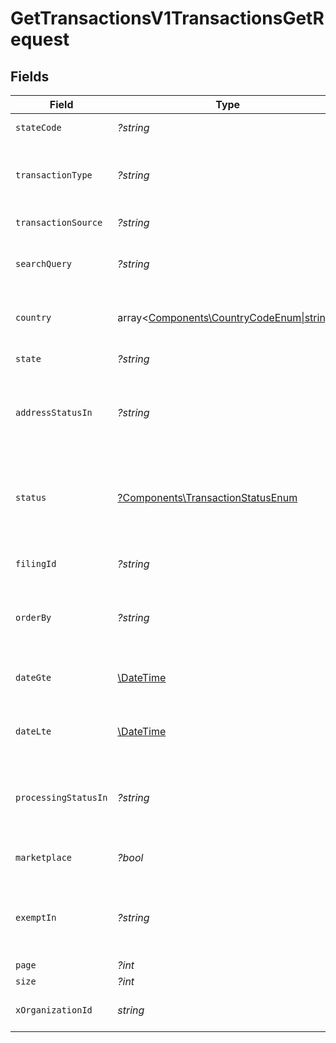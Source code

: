 # GetTransactionsV1TransactionsGetRequest


## Fields

| Field                                                                                                                            | Type                                                                                                                             | Required                                                                                                                         | Description                                                                                                                      | Example                                                                                                                          |
| -------------------------------------------------------------------------------------------------------------------------------- | -------------------------------------------------------------------------------------------------------------------------------- | -------------------------------------------------------------------------------------------------------------------------------- | -------------------------------------------------------------------------------------------------------------------------------- | -------------------------------------------------------------------------------------------------------------------------------- |
| `stateCode`                                                                                                                      | *?string*                                                                                                                        | :heavy_minus_sign:                                                                                                               | Filter transactions by state code.                                                                                               |                                                                                                                                  |
| `transactionType`                                                                                                                | *?string*                                                                                                                        | :heavy_minus_sign:                                                                                                               | Filter by transaction type (e.g., SALE, FULL_CREDIT_NOTE,<br/>        PARTIAL_CREDIT_NOTE, ARCHIVE etc.).                        |                                                                                                                                  |
| `transactionSource`                                                                                                              | *?string*                                                                                                                        | :heavy_minus_sign:                                                                                                               | Filter transactions based on the source.                                                                                         |                                                                                                                                  |
| `searchQuery`                                                                                                                    | *?string*                                                                                                                        | :heavy_minus_sign:                                                                                                               | Search for transactions using a general query<br/>        (e.g., order ID, customer name).                                       |                                                                                                                                  |
| `country`                                                                                                                        | array<[Components\CountryCodeEnum\|string](../../Models/Operations/GetTransactionsV1TransactionsGetCountry.md)>                  | :heavy_minus_sign:                                                                                                               | Filter transactions by country code<br/>        (ISO 3166-1 alpha-2 format, e.g., US).                                           |                                                                                                                                  |
| `state`                                                                                                                          | *?string*                                                                                                                        | :heavy_minus_sign:                                                                                                               | Filter by full state name (e.g., California).                                                                                    |                                                                                                                                  |
| `addressStatusIn`                                                                                                                | *?string*                                                                                                                        | :heavy_minus_sign:                                                                                                               | Filter by address status (e.g., UNVERIFIED, INVALID,<br/>        PARTIALLY_VERIFIED, VERIFIED, UNVERIFIABLE).                    |                                                                                                                                  |
| `status`                                                                                                                         | [?Components\TransactionStatusEnum](../../Models/Components/TransactionStatusEnum.md)                                            | :heavy_minus_sign:                                                                                                               | Filter by transaction status (e.g., PENDING, COMMITTED,<br/>        CANCELLED, FULLY_REFUNDED, PARTIALLY_REFUNDED, ARCHIVED).    |                                                                                                                                  |
| `filingId`                                                                                                                       | *?string*                                                                                                                        | :heavy_minus_sign:                                                                                                               | Retrieve transactions linked to a specific filing ID.                                                                            |                                                                                                                                  |
| `orderBy`                                                                                                                        | *?string*                                                                                                                        | :heavy_minus_sign:                                                                                                               | Sort results based on specified fields.<br/>        Prefix with - for descending order (e.g., -date for newest first).           |                                                                                                                                  |
| `dateGte`                                                                                                                        | [\DateTime](https://www.php.net/manual/en/class.datetime.php)                                                                    | :heavy_minus_sign:                                                                                                               | Retrieve transactions with a date<br/>        greater than or equal to (YYYY-MM-DD).                                             |                                                                                                                                  |
| `dateLte`                                                                                                                        | [\DateTime](https://www.php.net/manual/en/class.datetime.php)                                                                    | :heavy_minus_sign:                                                                                                               | Retrieve transactions with a date<br/>        less than or equal to (YYYY-MM-DD).                                                |                                                                                                                                  |
| `processingStatusIn`                                                                                                             | *?string*                                                                                                                        | :heavy_minus_sign:                                                                                                               | Filter transactions based on processing status.<br/>        Multiple values can be passed as a comma-separated list.             |                                                                                                                                  |
| `marketplace`                                                                                                                    | *?bool*                                                                                                                          | :heavy_minus_sign:                                                                                                               | Filter transactions by marketplace (e.g., AMAZON, EBAY).                                                                         |                                                                                                                                  |
| `exemptIn`                                                                                                                       | *?string*                                                                                                                        | :heavy_minus_sign:                                                                                                               | Filter transactions by exemption status.<br/>        Multiple values can be passed as a comma-separated list (e.g., EXEMPT,TAXABLE). |                                                                                                                                  |
| `page`                                                                                                                           | *?int*                                                                                                                           | :heavy_minus_sign:                                                                                                               | Page number                                                                                                                      |                                                                                                                                  |
| `size`                                                                                                                           | *?int*                                                                                                                           | :heavy_minus_sign:                                                                                                               | Page size                                                                                                                        |                                                                                                                                  |
| `xOrganizationId`                                                                                                                | *string*                                                                                                                         | :heavy_check_mark:                                                                                                               | The unique identifier for the organization making the request                                                                    | org_12345                                                                                                                        |